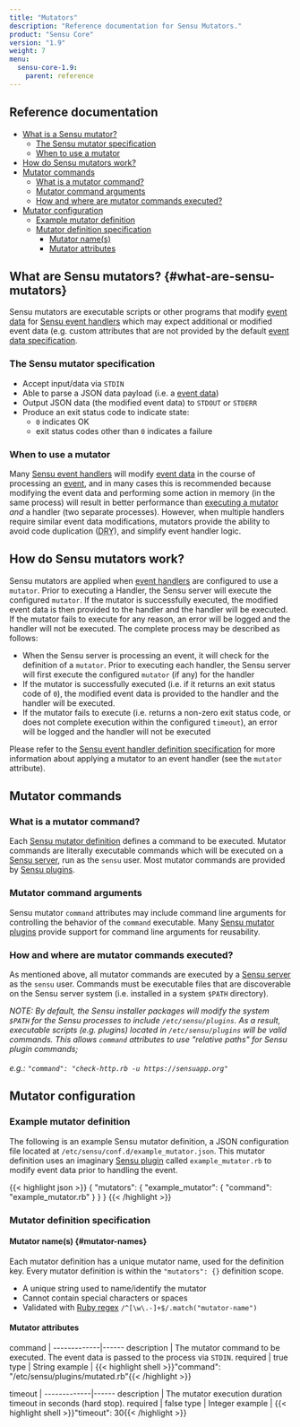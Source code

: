 ```yaml
---
title: "Mutators"
description: "Reference documentation for Sensu Mutators."
product: "Sensu Core"
version: "1.9"
weight: 7
menu:
  sensu-core-1.9:
    parent: reference
---
```


## Reference documentation

- [What is a Sensu mutator?](#what-are-sensu-mutators)
  - [The Sensu mutator specification](#the-sensu-mutator-specification)
  - [When to use a mutator](#when-to-use-a-mutator)
- [How do Sensu mutators work?](#how-do-sensu-mutators-work)
- [Mutator commands](#mutator-commands)
  - [What is a mutator command?](#what-is-a-mutator-command)
  - [Mutator command arguments](#mutator-command-arguments)
  - [How and where are mutator commands executed?](#how-and-where-are-mutator-commands-executed)
- [Mutator configuration](#mutator-configuration)
  - [Example mutator definition](#example-mutator-definition)
  - [Mutator definition specification](#mutator-definition-specification)
    - [Mutator name(s)](#mutator-names)
    - [Mutator attributes](#mutator-attributes)

## What are Sensu mutators? {#what-are-sensu-mutators}

Sensu mutators are executable scripts or other programs that modify [event
data][1] for [Sensu event handlers][2] which may expect additional or modified
event data (e.g. custom attributes that are not provided by the default [event
data specification][3].

### The Sensu mutator specification

- Accept input/data via `STDIN`
- Able to parse a JSON data payload (i.e. a [event data][1])
- Output JSON data (the modified event data) to `STDOUT` or `STDERR`
- Produce an exit status code to indicate state:
  - `0` indicates OK
  - exit status codes other than `0` indicates a failure

### When to use a mutator

Many [Sensu event handlers][2] will modify [event data][1] in the course of
processing an [event][9], and in many cases this is recommended because
modifying the event data and performing some action in memory (in the same
process) will result in better performance than [executing a mutator][5] _and_ a
handler (two separate processes). However, when multiple handlers require
similar event data modifications, mutators provide the ability to avoid code
duplication (<abbr title="DON'T REPEAT YOURSELF!">DRY</abbr>), and simplify
event handler logic.

## How do Sensu mutators work?

Sensu mutators are applied when [event handlers][2] are configured to use a
`mutator`. Prior to executing a Handler, the Sensu server will execute the
configured `mutator`. If the mutator is successfully executed, the modified
event data is then provided to the handler and the handler will be executed. If
the mutator fails to execute for any reason, an error will be logged and the
handler will not be executed. The complete process may be described as follows:

- When the Sensu server is processing an event, it will check for the definition
  of a `mutator`. Prior to executing each handler, the Sensu server will first
  execute the configured `mutator` (if any) for the handler
- If the mutator is successfully executed (i.e. if it returns an exit status
  code of `0`), the modified event data is provided to the handler and the
  handler will be executed.
- If the mutator fails to execute (i.e. returns a non-zero exit status code, or
  does not complete execution within the configured `timeout`), an error will be
  logged and the handler will not be executed

Please refer to the [Sensu event handler definition specification][8] for more
information about applying a mutator to an event handler (see the `mutator`
attribute).

## Mutator commands

### What is a mutator command?

Each [Sensu mutator definition][6] defines a command to be executed. Mutator
commands are literally executable commands which will be executed on a [Sensu
server][4], run as the `sensu` user. Most mutator commands are provided by
[Sensu plugins][7].

### Mutator command arguments

Sensu mutator `command` attributes may include command line arguments for
controlling the behavior of the `command` executable. Many [Sensu mutator
plugins][7] provide support for command line arguments for reusability.

### How and where are mutator commands executed?

As mentioned above, all mutator commands are executed by a [Sensu server][4] as
the `sensu` user. Commands must be executable files that are discoverable on the
Sensu server system (i.e. installed in a system `$PATH` directory).

_NOTE: By default, the Sensu installer packages will modify the system `$PATH`
for the Sensu processes to include `/etc/sensu/plugins`. As a result, executable
scripts (e.g. plugins) located in `/etc/sensu/plugins` will be valid commands.
This allows `command` attributes to use "relative paths" for Sensu plugin
commands;<br><br>e.g.: `"command": "check-http.rb -u https://sensuapp.org"`_

## Mutator configuration

### Example mutator definition

The following is an example Sensu mutator definition, a JSON configuration file
located at `/etc/sensu/conf.d/example_mutator.json`. This mutator definition
uses an imaginary [Sensu plugin][7] called `example_mutator.rb` to modify event
data prior to handling the event.

{{< highlight json >}}
{
  "mutators": {
    "example_mutator": {
      "command": "example_mutator.rb"
    }
  }
}
{{< /highlight >}}

### Mutator definition specification

#### Mutator name(s) {#mutator-names}

Each mutator definition has a unique mutator name, used for the definition key.
Every mutator definition is within the `"mutators": {}` definition scope.

- A unique string used to name/identify the mutator
- Cannot contain special characters or spaces
- Validated with [Ruby regex][10] `/^[\w\.-]+$/.match("mutator-name")`

#### Mutator attributes

command      | 
-------------|------
description  | The mutator command to be executed. The event data is passed to the process via `STDIN`.
required     | true
type         | String
example      | {{< highlight shell >}}"command": "/etc/sensu/plugins/mutated.rb"{{< /highlight >}}

timeout      | 
-------------|------
description  | The mutator execution duration timeout in seconds (hard stop).
required     | false
type         | Integer
example      | {{< highlight shell >}}"timeout": 30{{< /highlight >}}

[1]:  ../events#event-data
[2]:  ../handlers
[3]:  ../events#event-data-specification
[4]:  ../server
[5]:  #how-and-where-are-mutator-commands-executed
[6]:  #mutator-definition-specification
[7]:  ../plugins
[8]:  ../handlers#handler-definition-specification
[9]:  ../events
[10]: http://ruby-doc.org/core-2.2.0/Regexp.html
